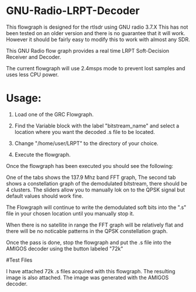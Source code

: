 # GNU-Radio-LRPT-Decoder

This flowgraph is designed for the rtlsdr using GNU radio 3.7.X This has not been tested on an older version and there is no guarantee that it will work. However it should be fairly easy to modify this to work with almost any SDR.

This GNU Radio flow graph provides a real time LRPT Soft-Decision Receiver and Decoder.

The current flowgraph will use 2.4msps mode to prevent lost samples and uses less CPU power. 

# Usage:

1. Load one of the GRC Flowgraph. 

2. Find the Variable block with the label "bitstream_name" and select a location where you want the decoded .s file to be located.

3. Change "/home/user/LRPT" to the directory of your choice. 

4. Execute the flowgraph.

Once the flowgraph has been executed you should see the following:

One of the tabs shows the 137.9 Mhz band FFT graph, The second tab shows a constellation graph of the demodulated bitstream, there should be 4 clusters. The sliders allow you to manually lok on to the QPSK signal but default values should work fine. 

The Flowgraph will continue to write the demodulated soft bits into the ".s" file in your chosen location until you manually stop it. 

When there is no satellite in range the FFT graph will be relatively flat and there will be no noticable patterns in the QPSK constellation graph. 

Once the pass is done, stop the flowgraph and put the .s file into the AMIGOS decoder using the button labeled "72k"

#Test Files

I have attached 72k .s files acquired with this flowgraph. The resulting image is also attached. The image was generated with the AMIGOS decoder.
